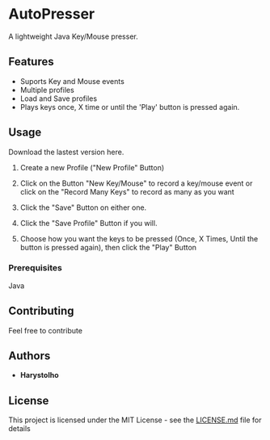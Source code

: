 # AutoPresser

A lightweight Java Key/Mouse presser. 

## Features 

 * Suports Key and Mouse events
 * Multiple profiles
 * Load and Save profiles
 * Plays keys once, X time or until the 'Play' button is pressed again.

## Usage

Download the lastest version here.

1. Create a new Profile ("New Profile" Button)

2. Click on the Button "New Key/Mouse" to record a key/mouse event or click on the "Record Many Keys" to record as many as  you want

3. Click the "Save" Button on either one.

4. Click the "Save Profile" Button if you will.

5. Choose how you want the keys to be pressed (Once, X Times, Until the button is pressed again), then click the "Play" Button


### Prerequisites

Java

## Contributing

Feel free to contribute

## Authors

* **Harystolho**

## License

This project is licensed under the MIT License - see the [LICENSE.md](LICENSE.md) file for details
